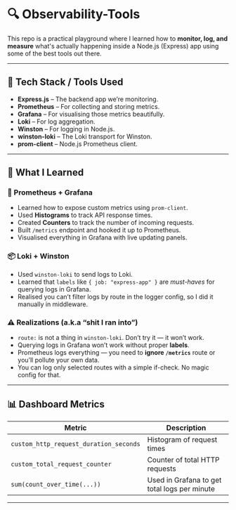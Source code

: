 # 🔍 Observability-Tools

This repo is a practical playground where I learned how to **monitor, log, and measure** what's actually happening inside a Node.js (Express) app using some of the best tools out there.

---

## 🧰 Tech Stack / Tools Used

- **Express.js** – The backend app we’re monitoring.
- **Prometheus** – For collecting and storing metrics.
- **Grafana** – For visualising those metrics beautifully.
- **Loki** – For log aggregation.
- **Winston** – For logging in Node.js.
- **winston-loki** – The Loki transport for Winston.
- **prom-client** – Node.js Prometheus client.

---

## 🚀 What I Learned

### 🧠 Prometheus + Grafana
- Learned how to expose custom metrics using `prom-client`.
- Used **Histograms** to track API response times.
- Created **Counters** to track the number of incoming requests.
- Built `/metrics` endpoint and hooked it up to Prometheus.
- Visualised everything in Grafana with live updating panels.

### 📦 Loki + Winston
- Used `winston-loki` to send logs to Loki.
- Learned that `labels` like `{ job: "express-app" }` are *must-haves* for querying logs in Grafana.
- Realised you can’t filter logs by route in the logger config, so I did it manually in middleware.

### ⚠️ Realizations (a.k.a “shit I ran into”)
- `route:` is not a thing in `winston-loki`. Don’t try it — it won’t work.
- Querying logs in Grafana won’t work without proper **labels**.
- Prometheus logs everything — you need to **ignore `/metrics`** route or you’ll pollute your own data.
- You can log only selected routes with a simple if-check. No magic config for that.

---

## 📊 Dashboard Metrics

| Metric | Description |
|--------|-------------|
| `custom_http_request_duration_seconds` | Histogram of request times |
| `custom_total_request_counter` | Counter of total HTTP requests |
| `sum(count_over_time(...))` | Used in Grafana to get total logs per minute |

---


